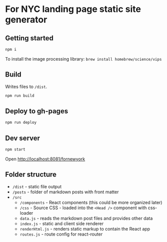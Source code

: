 
# For NYC landing page static site generator

## Getting started

```sh
npm i
```

To install the image processing library: `brew install homebrew/science/vips`

## Build
Writes files to `/dist`.

```sh
npm run build
```

## Deploy to gh-pages

```sh
npm run deploy
```

## Dev server

```sh
npm start
```

Open <http://localhost:8081/fornewyork>


## Folder structure

- `/dist` - static file output
- `/posts` - folder of markdown posts with front matter
- `/src`
  - `/components` - React components (this could be more organized later)
  - `/css` - Source CSS - loaded into the `<Head />` component with css-loader
  - `data.js` - reads the markdown post files and provides other data
  - `index.js` - static and client side renderer
  - `renderHtml.js` - renders static markup to contain the React app
  - `routes.js` - route config for react-router


